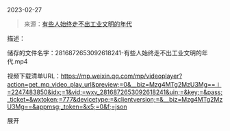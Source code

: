 2023-02-27

> 来源：[有些人始终走不出工业文明的年代](http://mp.weixin.qq.com/s?__biz=Mzg4MTg2MzU3Mg==&mid=2247483850&idx=1&sn=ab0ede2a83db702eece3bb4022821132&chksm=cf5e3f31f829b6271e1278433ae225acd1fb2b511f28955be8b21cad6b375fdadda01f87f5ac&scene=27#wechat_redirect)
> 

描述：

储存的文件名字：2816872653092618241-有些人始终走不出工业文明的年代.mp4

视频下载清单URL：https://mp.weixin.qq.com/mp/videoplayer?action=get_mp_video_play_url&preview;=0&__biz=Mzg4MTg2MzU3Mg==∣=2247483850&idx;=1&vid;=wxv_2816872653092618241&uin;=&key;=&pass;_ticket=&wxtoken;=777&devicetype;=&clientversion;=&__biz=Mzg4MTg2MzU3Mg==&appmsg;_token=&x5;=0&f;=json

展开

